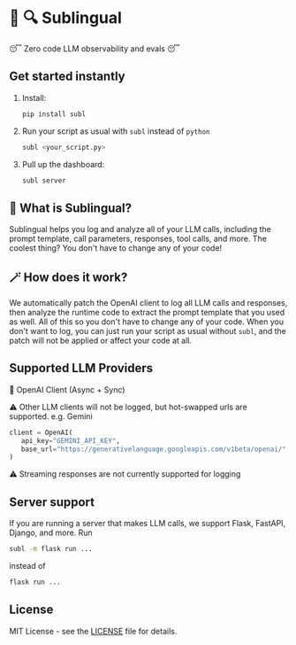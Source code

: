 # 🐍 🔍 Sublingual 

😴 Zero code LLM observability and evals 😴

## Get started instantly
1. Install:
    ```bash
    pip install subl
    ``` 

2. Run your script as usual with `subl` instead of `python`
    ```bash
    subl <your_script.py>
    ```

3. Pull up the dashboard:
    ```bash
    subl server
    ```

## 🤔 What is Sublingual? 
Sublingual helps you log and analyze all of your LLM calls, including the prompt template, call parameters, responses, tool calls, and more.
The coolest thing? You don't have to change any of your code!

## 🪄 How does it work?
We automatically patch the OpenAI client to log all LLM calls and responses, then analyze the runtime code to extract the prompt template that you used as well. All of this so you don't have to change any of your code. When you don't want to log, you can just run your script as usual without `subl`, and the patch will not be applied or affect your code at all.
    

## Supported LLM Providers

 🤖 OpenAI Client (Async + Sync)

 ⚠️ Other LLM clients will not be logged, but hot-swapped urls are supported. e.g. Gemini
 ```python
client = OpenAI(
    api_key="GEMINI_API_KEY",
    base_url="https://generativelanguage.googleapis.com/v1beta/openai/"
)
 ```

 ⚠️ Streaming responses are not currently supported for logging


## Server support
If you are running a server that makes LLM calls, we support Flask, FastAPI, Django, and more.
Run
```bash
subl -m flask run ...
```
instead of
```bash
flask run ...
```

## License

MIT License - see the [LICENSE](LICENSE) file for details.
